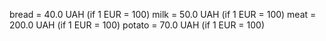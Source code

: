 bread = 40.0 UAH (if 1 EUR = 100)
milk = 50.0 UAH (if 1 EUR = 100)
meat = 200.0 UAH (if 1 EUR = 100)
potato = 70.0 UAH (if 1 EUR = 100)
